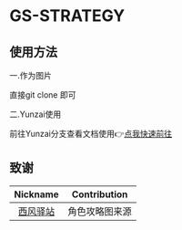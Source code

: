 # GS-STRATEGY

## 使用方法

一.作为图片

直接git clone 即可

二.Yunzai使用

前往Yunzai分支查看文档使用👉[点我快速前往](https://github.com/rainbowwarmth/GS-STRATEGY/blob/Yunzai/README.md)

## 致谢

|                           Nickname                            | Contribution     |
|:-------------------------------------------------------------:|------------------|
|      [西风驿站](https://bbs.mihoyo.com/ys/collection/839181)      | 角色攻略图来源          |
